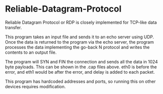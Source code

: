 # Reliable-Datagram-Protocol


Reliable Datagram Protocol or RDP is closely implemented for TCP-like data transfer.

This program takes an input file and sends it to an echo server using UDP. Once the data is returned to the program via the echo server, the program processes the data implementing the go-back N protocol and writes the contents to an output file.

The program will SYN and FIN the connection and sends all the data in 1024 byte payloads. This can be shown in the .cap files above. eth0 is before the error, and eth1 would be after the error, and delay is added to each packet.

This program has hardcoded addresses and ports, so running this on other devices requires modification.
